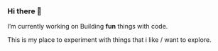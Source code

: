 ### Hi there 👋
I’m currently working on Building **fun** things with code. 


This is my place to experiment with things that i like / want to explore.
<p align="center">
